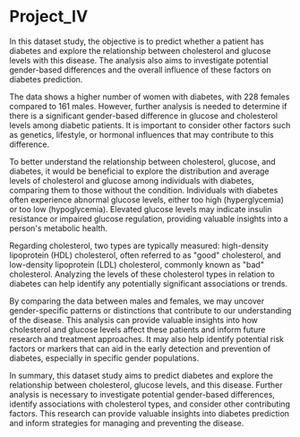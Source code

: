 # Project_IV
In this dataset study, the objective is to predict whether a patient has diabetes and explore the relationship between cholesterol and glucose levels with this disease. The analysis also aims to investigate potential gender-based differences and the overall influence of these factors on diabetes prediction.

The data shows a higher number of women with diabetes, with 228 females compared to 161 males. However, further analysis is needed to determine if there is a significant gender-based difference in glucose and cholesterol levels among diabetic patients. It is important to consider other factors such as genetics, lifestyle, or hormonal influences that may contribute to this difference.

To better understand the relationship between cholesterol, glucose, and diabetes, it would be beneficial to explore the distribution and average levels of cholesterol and glucose among individuals with diabetes, comparing them to those without the condition. Individuals with diabetes often experience abnormal glucose levels, either too high (hyperglycemia) or too low (hypoglycemia). Elevated glucose levels may indicate insulin resistance or impaired glucose regulation, providing valuable insights into a person's metabolic health.

Regarding cholesterol, two types are typically measured: high-density lipoprotein (HDL) cholesterol, often referred to as "good" cholesterol, and low-density lipoprotein (LDL) cholesterol, commonly known as "bad" cholesterol. Analyzing the levels of these cholesterol types in relation to diabetes can help identify any potentially significant associations or trends.

By comparing the data between males and females, we may uncover gender-specific patterns or distinctions that contribute to our understanding of the disease. This analysis can provide valuable insights into how cholesterol and glucose levels affect these patients and inform future research and treatment approaches. It may also help identify potential risk factors or markers that can aid in the early detection and prevention of diabetes, especially in specific gender populations.

In summary, this dataset study aims to predict diabetes and explore the relationship between cholesterol, glucose levels, and this disease. Further analysis is necessary to investigate potential gender-based differences, identify associations with cholesterol types, and consider other contributing factors. This research can provide valuable insights into diabetes prediction and inform strategies for managing and preventing the disease.

